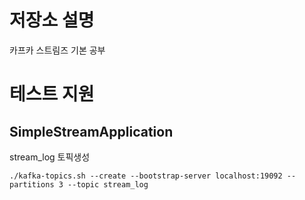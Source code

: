 # 저장소 설명
카프카 스트림즈 기본 공부

# 테스트 지원
## SimpleStreamApplication
stream_log 토픽생성
```
./kafka-topics.sh --create --bootstrap-server localhost:19092 --partitions 3 --topic stream_log
```



